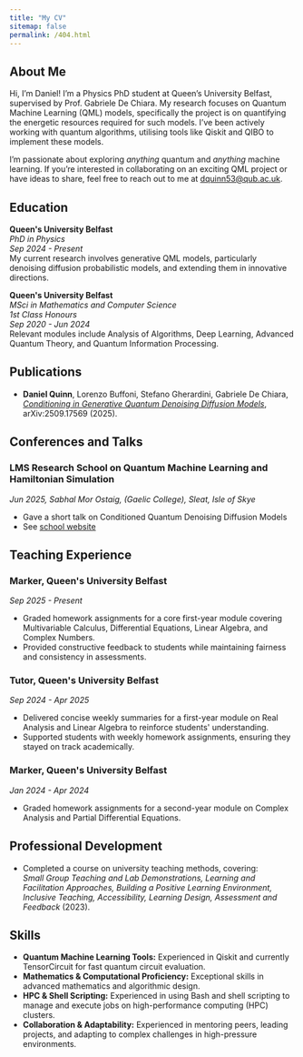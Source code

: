 ```yaml
---
title: "My CV"
sitemap: false
permalink: /404.html
---
```


## About Me 

Hi, I’m Daniel! I’m a Physics PhD student at Queen’s University Belfast, supervised by Prof. Gabriele De Chiara. My research focuses on Quantum Machine Learning (QML) models, specifically the project is on quantifying the energetic resources required for such models. I’ve been actively working with quantum algorithms, utilising tools like Qiskit and QIBO to implement these models.

I’m passionate about exploring *anything* quantum and *anything* machine learning. If you’re interested in collaborating on an exciting QML project or have ideas to share, feel free to reach out to me at [dquinn53@qub.ac.uk](mailto:dquinn53@qub.ac.uk).

## Education

**Queen's University Belfast**  
*PhD in Physics*  
*Sep 2024 - Present*  
My current research involves generative QML models, particularly denoising diffusion probabilistic models, and extending them in innovative directions.  

**Queen's University Belfast**  
*MSci in Mathematics and Computer Science*  
*1st Class Honours*  
*Sep 2020 - Jun 2024*  
Relevant modules include Analysis of Algorithms, Deep Learning, Advanced Quantum Theory, and Quantum Information Processing.

## Publications  

- **Daniel Quinn**, Lorenzo Buffoni, Stefano Gherardini, Gabriele De Chiara, [*Conditioning in Generative Quantum Denoising Diffusion Models*](https://arxiv.org/abs/2509.17569), arXiv:2509.17569 (2025).

## Conferences and Talks
### LMS Research School on Quantum Machine Learning and Hamiltonian Simulation
*Jun 2025, Sabhal Mor Ostaig, (Gaelic College), Sleat, Isle of Skye*
- Gave a short talk on Conditioned Quantum Denoising Diffusion Models
- See [school website](https://sites.google.com/view/qml-skye/home?authuser=0)

## Teaching Experience

### Marker, Queen's University Belfast  
*Sep 2025 - Present*  

- Graded homework assignments for a core first-year module covering Multivariable Calculus, Differential Equations, Linear Algebra, and Complex Numbers.  
- Provided constructive feedback to students while maintaining fairness and consistency in assessments.

### Tutor, Queen's University Belfast  
*Sep 2024 - Apr 2025*  

- Delivered concise weekly summaries for a first-year module on Real Analysis and Linear Algebra to reinforce students' understanding.  
- Supported students with weekly homework assignments, ensuring they stayed on track academically.  

### Marker, Queen's University Belfast  
*Jan 2024 - Apr 2024*  

- Graded homework assignments for a second-year module on Complex Analysis and Partial Differential Equations.

## Professional Development  
- Completed a course on university teaching methods, covering:  
  *Small Group Teaching and Lab Demonstrations, Learning and Facilitation Approaches, Building a Positive Learning Environment, Inclusive Teaching, Accessibility, Learning Design, Assessment and Feedback* (2023).
  

## Skills  

- **Quantum Machine Learning Tools:** Experienced in Qiskit and currently TensorCircuit for fast quantum circuit evaluation.  
- **Mathematics & Computational Proficiency:** Exceptional skills in advanced mathematics and algorithmic design.  
- **HPC & Shell Scripting:** Experienced in using Bash and shell scripting to manage and execute jobs on high-performance computing (HPC) clusters.  
- **Collaboration & Adaptability:** Experienced in mentoring peers, leading projects, and adapting to complex challenges in high-pressure environments.
 
